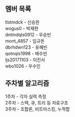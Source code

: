 ## 멤버 목록
tlstmdck - 신승원
<br/>
wogus0 - 박재현
<br/>
dntmdqls0912 - 우승빈
<br/>
mont_4857 - 임규돈
<br/>
dbrhdwn123 - 유혜빈
<br/>
qotnqls1998 - 배수빈
<br/>
ljs20171103 - 이진서
<br/>
wbo1026 - 우수인
<br/>
## 주차별 알고리즘
1주차 - 각자 실력 측정
<br/>
2주차 - 스택, 큐, 트리 등 자료구조
<br/>
3주차 - 조합론, 비트마스킹, 누적합
